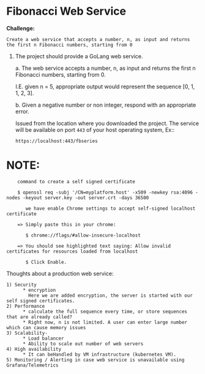 # Fibonacci Web Service
**Challenge:**

```Create a web service that accepts a number, n, as input and returns the first n Fibonacci numbers, starting from 0```

1. The project should provide a GoLang web service.

    a. The web service accepts a number, n, as input and returns the first n Fibonacci numbers, starting from 0.

    I.E. given n  = 5, appropriate output would represent the sequence [0, 1, 1, 2, 3].

    b. Given a negative number or non integer, respond with an appropriate error.

    Issued from the location where you downloaded the project. The service will be available on port ``443`` of your host operating system, 
    Ex::

    ```https://localhost:443/fbseries```

NOTE:
=====
```
    command to create a self signed certificate

    $ openssl req -subj '/CN=myplatform.host' -x509 -newkey rsa:4096 -nodes -keyout server.key -out server.crt -days 36500

       we have enable Chrome settings to accept self-signed localhost certificate

    => Simply paste this in your chrome:

       $ chrome://flags/#allow-insecure-localhost

    => You should see highlighted text saying: Allow invalid certificates for resources loaded from localhost

       $ Click Enable.
```    

Thoughts about a production web service:
```
1) Security
      * encryption 
        Here we are added encryption, the server is started with our self signed certificates.
2) Performance
      * calculate the full sequence every time, or store sequences that are already called?
      * Right now, n is not limited. A user can enter large number which can cause memory issues
3) Scalability-
      * Load balancer
      * Ability to scale out number of web servers
4) High availability
      * It can beHandled by VM infrastructure (kubernetes VM).
5) Monitoring / Alerting in case web service is unavailable using Grafana/Telemetrics
```

